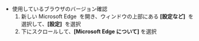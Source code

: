 - 使用しているブラウザのバージョン確認
	1. 新しい Microsoft Edge  を開き、ウィンドウの上部にある **[設定など]**  を選択して、**[設定]**  を選択
	2. 下にスクロールして、**[Microsoft Edge について]** を選択